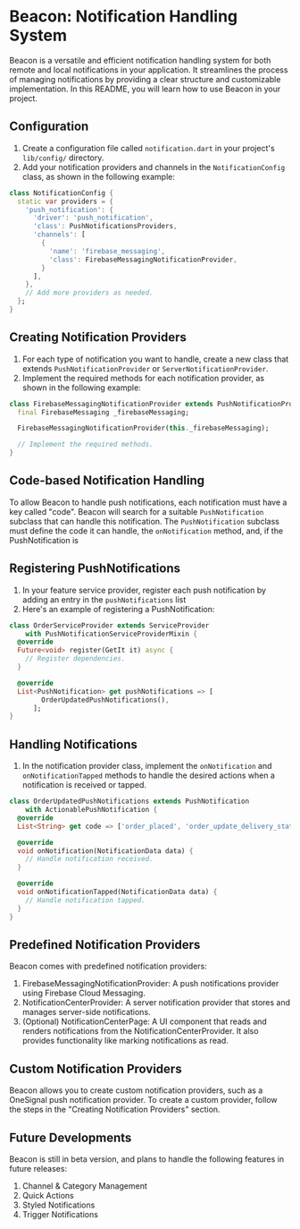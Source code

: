 # Beacon: Notification Handling System

Beacon is a versatile and efficient notification handling system for both remote and local notifications in your application. It streamlines the process of managing notifications by providing a clear structure and customizable implementation. In this README, you will learn how to use Beacon in your project.

 
## Configuration

1.  Create a configuration file called `notification.dart` in your project's `lib/config/` directory.
2.  Add your notification providers and channels in the `NotificationConfig` class, as shown in the following example:

```dart
class NotificationConfig {
  static var providers = {
    'push_notification': {
      'driver': 'push_notification',
      'class': PushNotificationsProviders,
      'channels': [
        {
          'name': 'firebase_messaging',
          'class': FirebaseMessagingNotificationProvider,
        }
      ],
    },
    // Add more providers as needed.
  };
}
```

## Creating Notification Providers

1.  For each type of notification you want to handle, create a new class that extends `PushNotificationProvider` or `ServerNotificationProvider`.
2.  Implement the required methods for each notification provider, as shown in the following example:

```dart
class FirebaseMessagingNotificationProvider extends PushNotificationProvider {
  final FirebaseMessaging _firebaseMessaging;

  FirebaseMessagingNotificationProvider(this._firebaseMessaging);

  // Implement the required methods.
}
```

## Code-based Notification Handling

To allow Beacon to handle push notifications, each notification must have a key called "code". Beacon will search for a suitable `PushNotification` subclass that can handle this notification. The `PushNotification` subclass must define the code it can handle, the `onNotification` method, and, if the PushNotification is


## Registering PushNotifications

1.  In your feature service provider, register each push notification  by adding an entry in the `pushNotifications` list
2.   Here's an example of registering a PushNotification:
```dart
class OrderServiceProvider extends ServiceProvider
    with PushNotificationServiceProviderMixin {
  @override
  Future<void> register(GetIt it) async {
    // Register dependencies.
  }

  @override
  List<PushNotification> get pushNotifications => [
        OrderUpdatedPushNotifications(),
      ];
}
```

## Handling Notifications

1.  In the notification provider class, implement the `onNotification` and `onNotificationTapped` methods to handle the desired actions when a notification is received or tapped.


```dart
class OrderUpdatedPushNotifications extends PushNotification
    with ActionablePushNotification {
  @override
  List<String> get code => ['order_placed', 'order_update_delivery_status'];

  @override
  void onNotification(NotificationData data) {
    // Handle notification received.
  }

  @override
  void onNotificationTapped(NotificationData data) {
    // Handle notification tapped.
  }
}
```

## Predefined Notification Providers

Beacon comes with predefined notification providers:

1.  FirebaseMessagingNotificationProvider: A push notifications provider using Firebase Cloud Messaging.
2.  NotificationCenterProvider: A server notification provider that stores and manages server-side notifications.
3.  (Optional) NotificationCenterPage: A UI component that reads and renders notifications from the NotificationCenterProvider. It also provides functionality like marking notifications as read.


## Custom Notification Providers

Beacon allows you to create custom notification providers, such as a OneSignal push notification provider. To create a custom provider, follow the steps in the "Creating Notification Providers" section.


## Future Developments

Beacon is still in beta version, and plans to handle the following features in future releases:

1.  Channel & Category Management
2.  Quick Actions
3.  Styled Notifications
4.  Trigger Notifications
